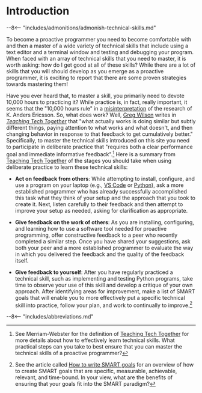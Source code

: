 # Introduction

--8<-- "includes/admonitions/admonish-technical-skills.md"

To become a proactive programmer you need to become comfortable with and then a
master of a wide variety of technical skills that include using a text editor
and a terminal window and testing and debugging your program. When faced with an
array of technical skills that you need to master, it is worth asking: how do I
get good at all of these skills? While there are a lot of skills that you will
should develop as you emerge as a proactive programmer, it is exciting to report
that there are some proven strategies towards mastering them!

Have you ever heard that, to master a skill, you primarily need to devote 10,000
hours to practicing it? While practice is, in fact, really important, it seems
that the "10,000 hours rule" in a
[misinterpretation](https://www.goodlifeproject.com/podcast/anders-ericsson/) of
the research of K. Anders Ericsson. So, what does work? Well, [Greg
Wilson](https://third-bit.com/) writes in [*Teaching Tech
Together*](https://teachtogether.tech/en/index.html) that "what actually works
is doing similar but subtly different things, paying attention to what works and
what doesn't, and then changing behavior in response to that feedback to get
cumulatively better." Specifically, to master the technical skills introduced on
this site you need to participate in deliberate practice that "requires both a
clear performance goal and immediate informative feedback".[^1] Here is a
summary from [Teaching Tech Together](https://teachtogether.tech/en/index.html)
of the stages you should take when using deliberate practice to learn these
technical skills:

- **Act on feedback from others**: While attempting to install, configure, and
  use a program on your laptop (e.g., [VS Code](https://code.visualstudio.com/)
  or [Python](https://www.python.org/)), ask a more established programmer who
  has already successfully accomplished this task what they think of your setup
  and the approach that you took to create it. Next, listen carefully to their
  feedback and then attempt to improve your setup as needed, asking for
  clarification as appropriate.

- **Give feedback on the work of others**: As you are installing, configuring,
  and learning how to use a software tool needed for proactive programming,
  offer constructive feedback to a peer who recently completed a similar step.
  Once you have shared your suggestions, ask both your peer and a more
  established programmer to evaluate the way in which you delivered the feedback
  and the quality of the feedback itself.

- **Give feedback to yourself**: After you have regularly practiced a technical
  skill, such as implementing and testing Python programs, take time to observe
  your use of this skill and develop a critique of your own approach. After
  identifying areas for improvement, make a list of SMART goals that will enable
  you to more effectively put a specific technical skill into practice, follow
  your plan, and work to continually to improve.[^2]

--8<-- "includes/abbreviations.md"

[^1]: See Merriam-Webster for the definition of [Teaching Tech
  Together](https://teachtogether.tech/en/index.html) for more details about how
  to effectively learn technical skills. What practical steps can you take to
  best ensure that you can master the technical skills of a proactive programmer?

[^2]: See the article called [How to write SMART
  goals](https://www.atlassian.com/blog/productivity/how-to-write-smart-goals)
  for an overview of how to create SMART goals that are specific, measurable,
    achievable, relevant, and time-bound. In your view, what are the benefits of
    ensuring that your goals fit into the SMART paradigm?
